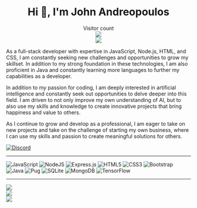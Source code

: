 <h1 align="center">Hi 👋, I'm John Andreopoulos</h1>
<p align="center"> 
   Visitor count<br>
   <img src="https://profile-counter.glitch.me/johnandreop/count.svg" /><br>
   <img src="https://imgur.com/ATHWqvC.gif" />
</p>


As a full-stack developer with expertise in JavaScript, Node.js, HTML, and CSS, I am constantly seeking new challenges and opportunities to grow my skillset. In addition to my strong foundation in these technologies, I am also proficient in Java and constantly learning more languages to further my capabilities as a developer.

In addition to my passion for coding, I am deeply interested in artificial intelligence and constantly seek out opportunities to delve deeper into this field. I am driven to not only improve my own understanding of AI, but to also use my skills and knowledge to create innovative projects that bring happiness and value to others.

As I continue to grow and develop as a professional, I am eager to take on new projects and take on the challenge of starting my own business, where I can use my skills and passion to create meaningful solutions for others.

[![Discord](https://img.shields.io/badge/Discord-%237289DA.svg?logo=discord&logoColor=white)](https://discord.gg/https://discord.gg/sQQFSnQhdt) 

---

![JavaScript](https://img.shields.io/badge/javascript-%23323330.svg?style=flat&logo=javascript&logoColor=%23F7DF1E)
![NodeJS](https://img.shields.io/badge/node.js-6DA55F?style=flat&logo=node.js&logoColor=white)
![Express.js](https://img.shields.io/badge/express.js-%23404d59.svg?style=flat&logo=express&logoColor=%2361DAFB)
![HTML5](https://img.shields.io/badge/html5-%23E34F26.svg?style=flat&logo=html5&logoColor=white)
![CSS3](https://img.shields.io/badge/css3-%231572B6.svg?style=flat&logo=css3&logoColor=white)
![Bootstrap](https://img.shields.io/badge/bootstrap-%23563D7C.svg?style=flat&logo=bootstrap&logoColor=white)
![Java](https://img.shields.io/badge/java-%23ED8B00.svg?style=flat&logo=java&logoColor=white)
![Pug](https://img.shields.io/badge/Pug-FFF?style=flat&logo=pug&logoColor=A86454)
![SQLite](https://img.shields.io/badge/sqlite-%2307405e.svg?style=flat&logo=sqlite&logoColor=white)
![MongoDB](https://img.shields.io/badge/MongoDB-%234ea94b.svg?style=flat&logo=mongodb&logoColor=white)
![TensorFlow](https://img.shields.io/badge/TensorFlow-%23FF6F00.svg?style=flat&logo=TensorFlow&logoColor=white)

---

![](https://github-readme-stats.vercel.app/api?username=JohnAndreop&theme=radical&hide_border=true&include_all_commits=true&count_private=true)<br/>
![](https://github-readme-streak-stats.herokuapp.com/?user=JohnAndreop&theme=radical&hide_border=true)<br/>
![](https://github-readme-stats.vercel.app/api/top-langs/?username=JohnAndreop&theme=radical&hide_border=true&include_all_commits=true&count_private=true&layout=compact)
